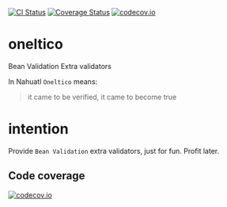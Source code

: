 [![CI Status](https://travis-ci.org/domix/oneltico.svg?branch=master)](https://travis-ci.org/domix/oneltico)
[![Coverage Status](http://coveralls.io/repos/domix/oneltico/badge.svg?branch=master&service=github)](http://coveralls.io/github/domix/oneltico?branch=master)
[![codecov.io](http://codecov.io/github/domix/oneltico/coverage.svg?branch=master)](http://codecov.io/github/domix/oneltico?branch=master)

# oneltico
Bean Validation Extra validators

In Nahuatl `Oneltico` means:
> it came to be verified, it came to become true

# intention

Provide `Bean Validation` extra validators, just for fun. Profit later.

## Code coverage


[![codecov.io](http://codecov.io/github/domix/oneltico/branch.svg?branch=master)](http://codecov.io/github/domix/oneltico?branch=master)
